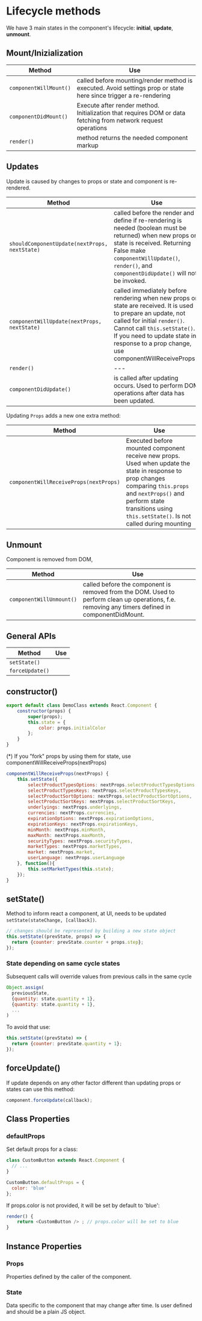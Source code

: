 # Lifecycle methods

We have 3 main states in the component's lifecycle: **initial**, **update**, **unmount**.

## Mount/Inizialization

| Method | Use |
| --- | --- | 
| `componentWillMount()` | called before mounting/render method is executed. Avoid settings prop or state here since trigger a re-rendering |
| `componentDidMount()` |  Execute after render method. Initialization that requires DOM or data fetching from network request operations |
| `render()` |   method returns the needed component markup |


## Updates

Update is caused by changes to props or state and component is re-rendered.


| Method | Use |
| --- | --- | 
| `shouldComponentUpdate(nextProps, nextState)` | called before the render and define if re-rendering is needed (boolean must be returned) when new props or state is received. Returning False make  `componentWillUpdate()`, `render()`, and `componentDidUpdate()` will not be invoked. | 
| `componentWillUpdate(nextProps, nextState)` | called immediately before rendering when new props or state are received. It is used to prepare an update, not called for initial `render()`.  Cannot call  `this.setState()`. If you need to update state in response to a prop change, use componentWillReceiveProps() | 
| `render()` | --- | 
| `componentDidUpdate()` | is called after updating occurs. Used to perform DOM operations after data has been updated. | 

Updating `Props` adds a new one extra method:

| Method | Use |
| --- | --- | 
| `componentWillReceiveProps(nextProps)` | Executed before mounted component receive new props. Used when update the state in response to prop changes comparing `this.props` and `nextProps()` and perform state transitions using `this.setState()`. Is not called during mounting | 


## Unmount
Component is removed from DOM,

| Method | Use |
| --- | --- | 
| `componentWillUnmount()` | called before the component is removed from the DOM. Used to perform clean up operations, f.e. removing any timers defined in componentDidMount.


## General APIs

| Method | Use |
| --- | --- | 
| `setState()` | | 
| `forceUpdate()` | | 


## constructor()

```js
export default class DemoClass extends React.Component {
	constructor(props) {
	  	super(props);
		this.state = {
			color: props.initialColor
	  	};
	}
}
```

(*) If you "fork" props by using them for state, use componentWillReceiveProps(nextProps) 

```js
componentWillReceiveProps(nextProps) {
	this.setState({
		selectProductTypesOptions: nextProps.selectProductTypesOptions,
		selectProductTypesKeys: nextProps.selectProductTypesKeys,
		selectProductSortOptions: nextProps.selectProductSortOptions,
		selectProductSortKeys: nextProps.selectProductSortKeys,
		underlyings: nextProps.underlyings,
		currencies: nextProps.currencies,
		expirationOptions: nextProps.expirationOptions,
		expirationKeys: nextProps.expirationKeys,
		minMonth: nextProps.minMonth,
		maxMonth: nextProps.maxMonth,
		securityTypes: nextProps.securityTypes,
		marketTypes: nextProps.marketTypes,
		market: nextProps.market,
		userLanguage: nextProps.userLanguage
	}, function(){
	  	this.setMarketTypes(this.state);
	});
}
```

## setState()

Method to inform react a component, at UI, needs to be updated `setState(stateChange, [callback])`.

```js
// changes should be represented by building a new state object 
this.setState((prevState, props) => {
  return {counter: prevState.counter + props.step};
});
```

### State depending on same cycle states

Subsequent calls will override values from previous calls in the same cycle

```js
Object.assign(
  previousState,
  {quantity: state.quantity + 1},
  {quantity: state.quantity + 1},
  ...
)
```

To avoid that use:

```js
this.setState((prevState) => {
  return {counter: prevState.quantity + 1};
});
```

## forceUpdate()
If update depends on any other factor different than updating props or states can use this method: 

```js
component.forceUpdate(callback);
```

## Class Properties

### defaultProps
Set default props for a class:

```js
class CustomButton extends React.Component {
  // ...
}

CustomButton.defaultProps = {
  color: 'blue'
};
```

If props.color is not provided, it will be set by default to 'blue':

```js
render() {
	return <CustomButton /> ; // props.color will be set to blue
}
```

## Instance Properties

### Props

Properties defined by the caller of the component.

### State

Data specific to the component that may change after time. Is user defined and should be a plain JS object.